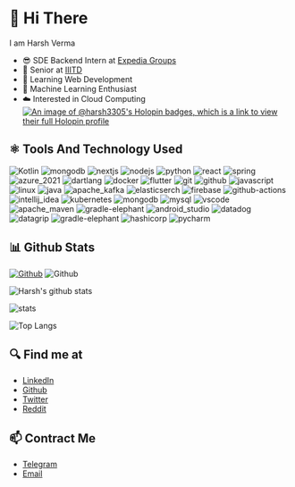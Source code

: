 # 👋 Hi There
I am Harsh Verma
- 😎 SDE Backend Intern at [Expedia Groups](https://www.expediagroup.com/home/default.aspx)
- 👨 Senior at [IIITD](https://www.iiitd.ac.in/)
- 🧪 Learning Web Development
- 🤖 Machine Learning Enthusiast
- ☁️ Interested in Cloud Computing
[![An image of @harsh3305's Holopin badges, which is a link to view their full Holopin profile](https://holopin.me/harsh3305)](https://holopin.io/@harsh3305)

## ⚛️ Tools And Technology Used
![Kotlin](https://user-images.githubusercontent.com/55652117/210246211-7c3bbab5-bf9d-4c9a-96ac-d4c1a1ac4710.png)
![mongodb](https://user-images.githubusercontent.com/55652117/210248284-9c52c438-bdba-4950-b2aa-c2f7473da933.png)
![nextjs](https://user-images.githubusercontent.com/55652117/210247931-604c6d4f-8051-4477-b6d6-8ddda6956ff5.jpeg)
![nodejs](https://user-images.githubusercontent.com/55652117/210247932-34d568aa-3f46-4366-a4cd-e439b6827d98.png)
![python](https://user-images.githubusercontent.com/55652117/210247934-d75c2bfd-b245-4431-b6ae-2f1b698873c5.png)
![react](https://user-images.githubusercontent.com/55652117/210247935-2923f11f-1e52-4af6-9cd0-9ee22fc0c780.png)
![spring](https://user-images.githubusercontent.com/55652117/210247938-5ecc16de-6c79-4fec-b0eb-ec3de84a787c.png)
![azure_2021](https://user-images.githubusercontent.com/55652117/210247906-48b4772b-a3d1-40ea-9741-59001ffd1bc8.png)
![dartlang](https://user-images.githubusercontent.com/55652117/210247908-f99a2af5-d8c2-4c8b-8b3e-3045824312a1.png)
![docker](https://user-images.githubusercontent.com/55652117/210247912-e578792f-ddad-4c62-a38c-ceec0ed34eb3.png)
![flutter](https://user-images.githubusercontent.com/55652117/210247914-3ad6ae6a-fc04-4b83-8bef-e0a2880e5a2f.png)
![git](https://user-images.githubusercontent.com/55652117/210247916-2f86041e-104f-490b-8e5d-70db8f624702.png)
![github](https://user-images.githubusercontent.com/55652117/210247918-5111a5ab-a95d-4256-aa35-5866f55a3cc7.png)
![javascript](https://user-images.githubusercontent.com/55652117/210247923-aaec13c9-c61c-42bc-9ee5-ad4983c6084e.png)
![linux](https://user-images.githubusercontent.com/55652117/210247925-34820c89-1aa8-40ea-a2ab-46ff6ec71464.png)
![java](https://user-images.githubusercontent.com/55652117/210247921-05438a21-48f8-478f-86fd-fa617cdf2ab3.png)
![apache_kafka](https://user-images.githubusercontent.com/55652117/210249375-bbb02fde-ca53-48c8-802e-1e3cd135cd75.png)
![elasticserch](https://user-images.githubusercontent.com/55652117/210249378-210db769-f96c-43d1-b790-a2c26cbf7eca.png)
![firebase](https://user-images.githubusercontent.com/55652117/210249380-a6086c53-7c0c-4bf3-b4f3-1bb951afd560.png)
![github-actions](https://user-images.githubusercontent.com/55652117/210249383-622094e9-5204-4dc0-b33b-a8a03141c16a.png)
![intellij_idea](https://user-images.githubusercontent.com/55652117/210249386-f17d9169-412f-4f79-aa9b-37d175f7e0f8.png)
![kubernetes](https://user-images.githubusercontent.com/55652117/210249387-be689617-5f34-4f1c-a607-658c75620627.png)
![mongodb](https://user-images.githubusercontent.com/55652117/210249390-01ab1566-4db6-486c-ab4a-300fa0c04a12.png)
![mysql](https://user-images.githubusercontent.com/55652117/210249394-af9c2508-ec98-43e9-b6f5-de801abd9232.png)
![vscode](https://user-images.githubusercontent.com/55652117/210249398-0005e95a-d871-4417-9822-55e1479ef694.png)
![apache_maven](https://user-images.githubusercontent.com/55652117/210249509-ba43f787-4079-4573-834a-715b1caed473.jpeg)
![gradle-elephant](https://user-images.githubusercontent.com/55652117/210249513-c001b6ce-7437-4664-af87-e7f66bae993d.png)
![android_studio](https://user-images.githubusercontent.com/55652117/210249787-7fed8e22-b3f3-4efa-9634-b60d9ec6157e.png)
![datadog](https://user-images.githubusercontent.com/55652117/210249793-df52fb00-1d7e-41f6-8813-1e1fda81019b.png)
![datagrip](https://user-images.githubusercontent.com/55652117/210249795-d2d3a061-a54d-42d8-b149-8d14b53f69ef.png)
![gradle-elephant](https://user-images.githubusercontent.com/55652117/210249797-15d5d9f2-b2ab-424c-aa3a-3cd2f3745a35.png)
![hashicorp](https://user-images.githubusercontent.com/55652117/210249800-c6c2dd84-6056-48a6-9c9b-1b94b91ed5fd.png)
![pycharm](https://user-images.githubusercontent.com/55652117/210249806-75d73fd1-d1bf-45ed-9d6a-bd0292a79d84.png)

## 📊 Github Stats
[![Github](https://img.shields.io/github/followers/Harsh3305?label=Follow&style=social)](https://github.com/Harsh3305)
![Github](https://img.shields.io/github/stars/Harsh3305?style=social)

![Harsh's github stats](https://github-readme-stats.vercel.app/api?username=Harsh3305&show_icons=true&theme=tokyonight)

![stats](https://github-readme-streak-stats.herokuapp.com/?user=Harsh3305&count_private=true&theme=tokyonight)

![Top Langs](https://github-readme-stats.vercel.app/api/top-langs/?username=Harsh3305&theme=tokyonight)

## 🔍 Find me at
- [LinkedIn](https://www.linkedin.com/in/harsh-verma-45423819b/)
- [Github](https://github.com/Harsh3305)
- [Twitter](https://twitter.com/harsh3305)
- [Reddit](https://www.reddit.com/user/harsh3305/)

## 📫 Contract Me
- [Telegram](https://t.me/hrverma)
- [Email](mailto:harshverma3305@gmail.com)
 

